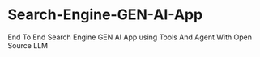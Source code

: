 # Search-Engine-GEN-AI-App
End To End Search Engine GEN AI App using Tools And Agent With Open Source LLM
